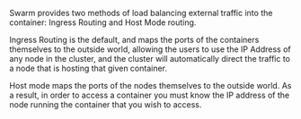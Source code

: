 Swarm provides two methods of load balancing external traffic into the container: Ingress Routing and Host Mode routing. 

Ingress Routing is the default, and maps the ports of the containers themselves to the outside world, allowing the users to use the IP Address of any node in the cluster, and the cluster will automatically direct the traffic to a node that is hosting that given container. 

Host mode maps the ports of the nodes themselves to the outside world. As a result, in order to access a container you must know the IP address of the node running the container that you wish to access. 